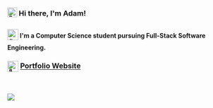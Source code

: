 <h3><a href="https://github.com/snow-adam"><img src="https://images.emojiterra.com/google/noto-emoji/unicode-15/animated/1f423.gif" width="22px" alt="🐣" style="vertical-align: middle; margin-bottom: 7px;"></a> Hi there, I'm Adam!</h3>

<h4><a href="https://github.com/snow-adam"><img src="https://em-content.zobj.net/source/animated-noto-color-emoji/356/fire_1f525.gif" width="25px" alt="🔥" style="vertical-align: middle; margin-bottom: 8px;"></a> I'm a Computer Science student pursuing Full-Stack Software Engineering.</h4>

<h3><a href="https://adamsnow.dev"><img src="https://images.emojiterra.com/google/noto-emoji/unicode-15/animated/1f388.gif" width="25px" alt="🎈" style="vertical-align: middle; margin-bottom: 1px;"></a> <a href="https://adamsnow.dev">Portfolio Website</a></h3>

<br>

<a href="https://wakatime.com/@adam_snow"><img src="https://github-readme-stats.vercel.app/api/wakatime?username=adam_snow&theme=radical&custom_title=⚡&nbsp;Top&nbsp;Languages&langs_count=6&layout=compact"></a>
